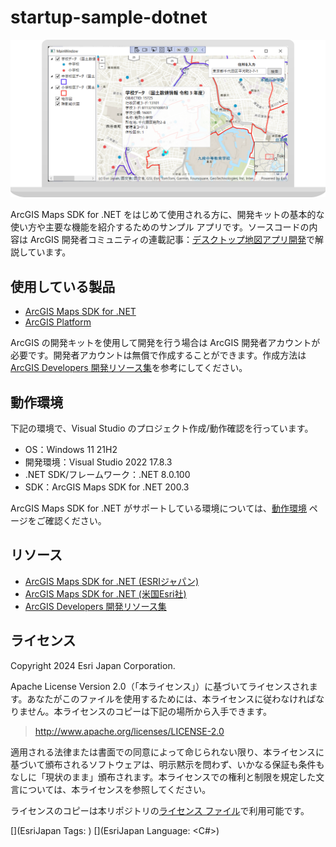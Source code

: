 # startup-sample-dotnet

![デスクトップ地図アプリ開発](images/thumbnail.png)

ArcGIS Maps SDK for .NET をはじめて使用される方に、開発キットの基本的な使い方や主要な機能を紹介するためのサンプル アプリです。ソースコードの内容は ArcGIS 開発者コミュニティの連載記事：[デスクトップ地図アプリ開発](https://community.esri.com/t5/a/a/ta-p/908332)で解説しています。


## 使用している製品

* [ArcGIS Maps SDK for .NET](https://www.esrij.com/products/arcgis-maps-sdk-for-dotnet/)
* [ArcGIS Platform](https://www.esrij.com/products/arcgis-platform/)

ArcGIS の開発キットを使用して開発を行う場合は ArcGIS 開発者アカウントが必要です。開発者アカウントは無償で作成することができます。作成方法は [ArcGIS Developers 開発リソース集](https://esrijapan.github.io/arcgis-dev-resources/guide/get-dev-account/)を参考にしてください。

## 動作環境
下記の環境で、Visual Studio のプロジェクト作成/動作確認を行っています。

* OS：Windows 11 21H2
* 開発環境：Visual Studio 2022 17.8.3
* .NET SDK/フレームワーク：.NET 8.0.100
* SDK：ArcGIS Maps SDK for .NET 200.3

ArcGIS Maps SDK for .NET がサポートしている環境については、[動作環境](https://www.esrij.com/products/arcgis-maps-sdk-for-dotnet/spec/) ページをご確認ください。

## リソース

* [ArcGIS Maps SDK for .NET (ESRIジャパン)](https://www.esrij.com/products/arcgis-maps-sdk-for-dotnet/)
* [ArcGIS Maps SDK for .NET (米国Esri社)](https://developers.arcgis.com/net/latest/)
* [ArcGIS Developers 開発リソース集](https://esrijapan.github.io/arcgis-dev-resources/)


## ライセンス
Copyright 2024 Esri Japan Corporation.

Apache License Version 2.0（「本ライセンス」）に基づいてライセンスされます。あなたがこのファイルを使用するためには、本ライセンスに従わなければなりません。本ライセンスのコピーは下記の場所から入手できます。

> http://www.apache.org/licenses/LICENSE-2.0

適用される法律または書面での同意によって命じられない限り、本ライセンスに基づいて頒布されるソフトウェアは、明示黙示を問わず、いかなる保証も条件もなしに「現状のまま」頒布されます。本ライセンスでの権利と制限を規定した文言については、本ライセンスを参照してください。

ライセンスのコピーは本リポジトリの[ライセンス ファイル](./LICENSE)で利用可能です。

[](EsriJapan Tags: <Windows WPF> )
[](EsriJapan Language: <C#>)
